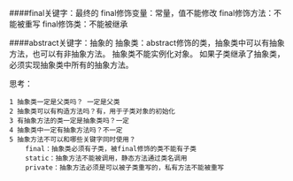 ####final关键字：最终的
	final修饰变量：常量，值不能修改
	final修饰方法：不能被重写
	final修饰类：不能被继承

####abstract关键字：抽象的
    抽象类：abstract修饰的类，抽象类中可以有抽象方法，也可以有非抽象方法。
    抽象类不能实例化对象。
    如果子类继承了抽象类，必须实现抽象类中所有的抽象方法。

思考：

    1 抽象类一定是父类吗？ 一定是父类
	2 抽象类可以有构造方法吗？有，用于子类对象的初始化
	3 有抽象方法的类一定是抽象类吗？一定
	4 抽象类中一定有抽象方法吗？不一定
	5 抽象方法不可以和哪些关键字同时使用？
		final：抽象类必须有子类，被final修饰的类不能有子类
		static：抽象方法不能被调用，静态方法通过类名调用
		private：抽象方法必须是可以被子类重写的，私有方法不能被重写


